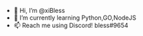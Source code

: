 - 👋 Hi, I’m @xiBless
- 🌱 I’m currently learning Python,GO,NodeJS
- 📫 Reach me using Discord! bless#9654
